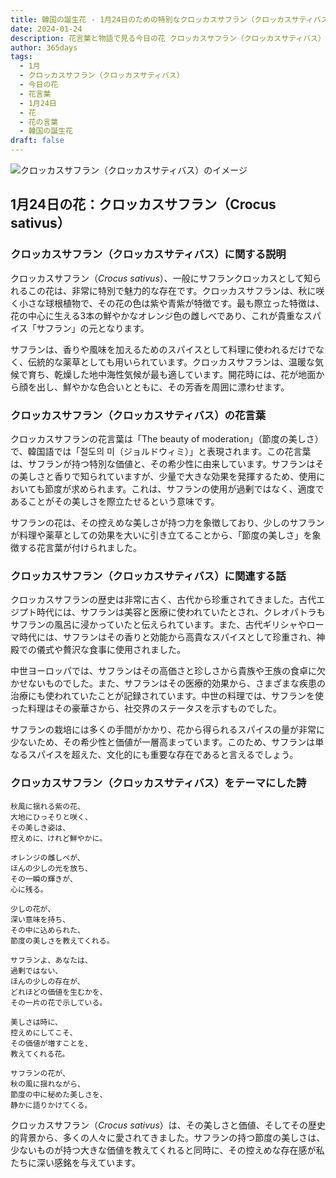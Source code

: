 ```yaml
---
title: 韓国の誕生花 - 1月24日のための特別なクロッカスサフラン（クロッカスサティバス）
date: 2024-01-24
description: 花言葉と物語で見る今日の花 クロッカスサフラン（クロッカスサティバス）
author: 365days
tags:
  - 1月
  - クロッカスサフラン（クロッカスサティバス）
  - 今日の花
  - 花言葉
  - 1月24日
  - 花
  - 花の言葉
  - 韓国の誕生花
draft: false
---
```



![クロッカスサフラン（クロッカスサティバス）のイメージ](https://cdn.pixabay.com/photo/2019/02/28/16/54/krokus-4026324_1280.jpg#center)


## 1月24日の花：クロッカスサフラン（Crocus sativus）

### クロッカスサフラン（クロッカスサティバス）に関する説明

クロッカスサフラン（*Crocus sativus*）、一般にサフランクロッカスとして知られるこの花は、非常に特別で魅力的な存在です。クロッカスサフランは、秋に咲く小さな球根植物で、その花の色は紫や青紫が特徴です。最も際立った特徴は、花の中心に生える3本の鮮やかなオレンジ色の雌しべであり、これが貴重なスパイス「サフラン」の元となります。

サフランは、香りや風味を加えるためのスパイスとして料理に使われるだけでなく、伝統的な薬草としても用いられています。クロッカスサフランは、温暖な気候で育ち、乾燥した地中海性気候が最も適しています。開花時には、花が地面から顔を出し、鮮やかな色合いとともに、その芳香を周囲に漂わせます。

### クロッカスサフラン（クロッカスサティバス）の花言葉

クロッカスサフランの花言葉は「The beauty of moderation」（節度の美しさ）で、韓国語では「절도의 미（ジョルドウィミ）」と表現されます。この花言葉は、サフランが持つ特別な価値と、その希少性に由来しています。サフランはその美しさと香りで知られていますが、少量で大きな効果を発揮するため、使用においても節度が求められます。これは、サフランの使用が過剰ではなく、適度であることがその美しさを際立たせるという意味です。

サフランの花は、その控えめな美しさが持つ力を象徴しており、少しのサフランが料理や薬草としての効果を大いに引き立てることから、「節度の美しさ」を象徴する花言葉が付けられました。

### クロッカスサフラン（クロッカスサティバス）に関連する話

クロッカスサフランの歴史は非常に古く、古代から珍重されてきました。古代エジプト時代には、サフランは美容と医療に使われていたとされ、クレオパトラもサフランの風呂に浸かっていたと伝えられています。また、古代ギリシャやローマ時代には、サフランはその香りと効能から高貴なスパイスとして珍重され、神殿での儀式や贅沢な食事に使用されました。

中世ヨーロッパでは、サフランはその高価さと珍しさから貴族や王族の食卓に欠かせないものでした。また、サフランはその医療的効果から、さまざまな疾患の治療にも使われていたことが記録されています。中世の料理では、サフランを使った料理はその豪華さから、社交界のステータスを示すものでした。

サフランの栽培には多くの手間がかかり、花から得られるスパイスの量が非常に少ないため、その希少性と価値が一層高まっています。このため、サフランは単なるスパイスを超えた、文化的にも重要な存在であると言えるでしょう。

### クロッカスサフラン（クロッカスサティバス）をテーマにした詩


	秋風に揺れる紫の花、  
	大地にひっそりと咲く、  
	その美しき姿は、  
	控えめに、けれど鮮やかに。
	
	オレンジの雌しべが、  
	ほんの少しの光を放ち、  
	その一瞬の輝きが、  
	心に残る。
	
	少しの花が、  
	深い意味を持ち、  
	その中に込められた、  
	節度の美しさを教えてくれる。
	
	サフランよ、あなたは、  
	過剰ではない、  
	ほんの少しの存在が、  
	どれほどの価値を生むかを、  
	その一片の花で示している。
	
	美しさは時に、  
	控えめにしてこそ、  
	その価値が増すことを、  
	教えてくれる花。
	
	サフランの花が、  
	秋の風に揺れながら、  
	節度の中に秘めた美しさを、  
	静かに語りかけてくる。

クロッカスサフラン（*Crocus sativus*）は、その美しさと価値、そしてその歴史的背景から、多くの人々に愛されてきました。サフランの持つ節度の美しさは、少ないものが持つ大きな価値を教えてくれると同時に、その控えめな存在感が私たちに深い感銘を与えています。